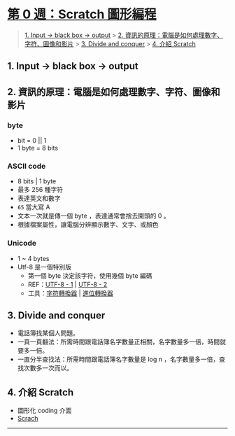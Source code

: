 ##### <!-- ref 放置區 -->

[第 0 週：scratch 圖形編程]: https://www.bilibili.com/video/BV1DA411Y7jk?p=1
[utf-8 - 1]: https://roykwokcode.medium.com/unicode-%E8%88%87-utf-8-%E7%9A%84%E9%97%9C%E4%BF%82-1c9b7a0b7c29
[utf-8 - 2]: https://davidhu0903ex3.pixnet.net/blog/post/468848723-utf-8-%E7%B7%A8%E7%A2%BC%E6%A0%BC%E5%BC%8F%E4%B9%8B%E7%B0%A1%E5%96%AE%E8%AC%9B%E8%A7%A3
[字符轉換器]: https://www.rapidtables.org/zh-TW/convert/number/hex-to-ascii.html
[進位轉換器]: https://dec.0123456789.tw/

# [第 0 週：Scratch 圖形編程]

> [1. Input -> black box -> output](#1-Input--gt-black-box--gt-output) > [2. 資訊的原理：電腦是如何處理數字、字符、圖像和影片](#2-%E8%B3%87%E8%A8%8A%E7%9A%84%E5%8E%9F%E7%90%86%EF%BC%9A%E9%9B%BB%E8%85%A6%E6%98%AF%E5%A6%82%E4%BD%95%E8%99%95%E7%90%86%E6%95%B8%E5%AD%97%E3%80%81%E5%AD%97%E7%AC%A6%E3%80%81%E5%9C%96%E5%83%8F%E5%92%8C%E5%BD%B1%E7%89%87) > [3. Divide and conquer](#3-Divide-and-conquer) > [4. 介紹 Scratch](#4-%E4%BB%8B%E7%B4%B9-Scratch)

## 1. Input -> black box -> output

## 2. 資訊的原理：電腦是如何處理數字、字符、圖像和影片

### byte

- bit = 0 || 1
- 1 byte = 8 bits

### ASCII code

- 8 bits | 1 byte
- 最多 256 種字符
- 表達英文和數字
- `65` 當大寫 A
- 文本一次就是傳一個 byte ，表達通常會捨去開頭的 0 。
- 根據檔案屬性，讓電腦分辨顯示數字、文字、或顏色

### Unicode

- 1 ~ 4 bytes
- Utf-8 是一個特別版
  - 第一個 byte 決定該字符，使用幾個 byte 編碼
  - REF：[UTF-8 - 1] | [UTF-8 - 2]
  - 工具：[字符轉換器] | [進位轉換器]

## 3. Divide and conquer

- 電話簿找某個人問題。
- 一頁一頁翻法：所需時間跟電話簿名字數量正相關，名字數量多一倍，時間就要多一倍。
- 一直分半查找法：所需時間跟電話簿名字數量是 log n ，名字數量多一倍，查找次數多一次而以。

## 4. 介紹 Scratch

- 圖形化 coding 介面
- [Scrach](https://scratch.mit.edu/)

---
